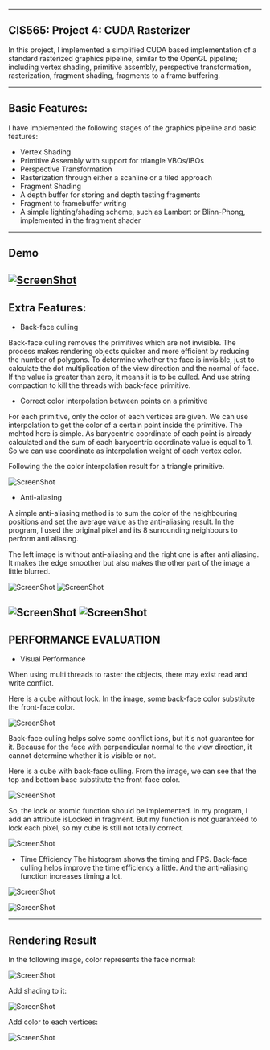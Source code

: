-------------------------------------------------------------------------------
CIS565: Project 4: CUDA Rasterizer
-------------------------------------------------------------------------------
In this project, I implemented a simplified CUDA based implementation of a standard rasterized graphics pipeline, similar to the OpenGL pipeline; including vertex shading, primitive assembly, perspective transformation, rasterization, fragment shading,  fragments to a frame buffering. 

-------------------------------------------------------------------------------
Basic Features:
-------------------------------------------------------------------------------
I have implemented the following stages of the graphics pipeline and basic features:

* Vertex Shading
* Primitive Assembly with support for triangle VBOs/IBOs
* Perspective Transformation
* Rasterization through either a scanline or a tiled approach
* Fragment Shading
* A depth buffer for storing and depth testing fragments
* Fragment to framebuffer writing
* A simple lighting/shading scheme, such as Lambert or Blinn-Phong, implemented in the fragment shader

-------------------------------------------------------------------------------
Demo
-------------------------------------------------------------------------------
[![ScreenShot](https://github.com/liying3/Project4-Rasterizer/blob/master/result/video.JPG)](https://github.com/liying3/Project4-Rasterizer/blob/master/result/PROJ4_Rasterizer.wmv)
-------------------------------------------------------------------------------
Extra Features:
-------------------------------------------------------------------------------

* Back-face culling

Back-face culling removes the primitives which are not invisible. The process makes rendering objects quicker and more efficient by reducing the number of polygons. 
To determine whether the face is invisible, just to calculate the dot multiplication of the view direction and the normal of face. If the value is greater than zero, it means it is to be culled. And use string compaction to kill the threads with back-face primitive.

* Correct color interpolation between points on a primitive

For each primitive, only the color of each vertices are given. We can use interpolation to get the color of a certain point inside the primitive. 
The mehtod here is simple. As barycentric coordinate of each point is already calculated and the sum of each barycentric coordinate value is equal to 1. So we can use coordinate as interpolation weight of each vertex color.

Following the the color interpolation result for a triangle primitive.

![ScreenShot](https://github.com/liying3/Project4-Rasterizer/blob/master/result/color%20interpolate.PNG)

* Anti-aliasing

A simple anti-aliasing method is to sum the color of the neighbouring positions and set the average value as the anti-aliasing result. In the program, I used the original pixel and its 8 surrounding neighbours to perform anti aliasing.

The left image is without anti-aliasing and the right one is after anti aliasing. It makes the edge smoother but also makes the other part of the image a little blurred.

![ScreenShot](https://github.com/liying3/Project4-Rasterizer/blob/master/result/color%20interpolate.PNG)
![ScreenShot](https://github.com/liying3/Project4-Rasterizer/blob/master/result/antialiasing2.PNG)

![ScreenShot](https://github.com/liying3/Project4-Rasterizer/blob/master/result/beforeAnti.PNG)
![ScreenShot](https://github.com/liying3/Project4-Rasterizer/blob/master/result/antialias.PNG)
-------------------------------------------------------------------------------
PERFORMANCE EVALUATION
-------------------------------------------------------------------------------

* Visual Performance


When using multi threads to raster the objects, there may exist read and write conflict.

Here is a cube without lock. In the image, some back-face color substitute the front-face color.

![ScreenShot](https://github.com/liying3/Project4-Rasterizer/blob/master/result/orgCube.PNG)

Back-face culling helps solve some conflict ions, but it's not guarantee for it. Because for the face with perpendicular normal to the view direction, it cannot determine whether it is visible or not.

Here is a cube with back-face culling. From the image, we can see that the top and bottom base substitute the front-face color.

![ScreenShot](https://github.com/liying3/Project4-Rasterizer/blob/master/result/backFace.PNG)

So, the lock or atomic function should be implemented. In my program, I add an attribute isLocked in fragment. But my function is not guaranteed to lock each pixel, so my cube is still not totally correct.

![ScreenShot](https://github.com/liying3/Project4-Rasterizer/blob/master/result/lockCube.PNG)

* Time Efficiency
The histogram shows the timing and FPS. Back-face culling helps improve the time efficiency a little. And the anti-aliasing function increases timing a lot.

![ScreenShot](https://github.com/liying3/Project4-Rasterizer/blob/master/result/table.JPG)

![ScreenShot](https://github.com/liying3/Project4-Rasterizer/blob/master/result/chart.JPG)


-------------------------------------------------------------------------------
Rendering Result
-------------------------------------------------------------------------------

In the following image, color represents the face normal:

![ScreenShot](https://github.com/liying3/Project4-Rasterizer/blob/master/result/normal.PNG)

Add shading to it:

![ScreenShot](https://github.com/liying3/Project4-Rasterizer/blob/master/result/shading.PNG)

Add color to each vertices:

![ScreenShot](https://github.com/liying3/Project4-Rasterizer/blob/master/result/withut%20light.PNG)